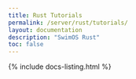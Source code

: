 ```yaml
---
title: Rust Tutorials
permalink: /server/rust/tutorials/
layout: documentation
description: "SwimOS Rust"
toc: false
---
```


{% include docs-listing.html %}
